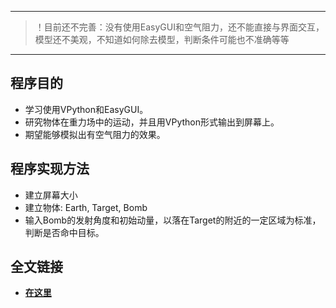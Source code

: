 ------

>！目前还不完善：没有使用EasyGUI和空气阻力，还不能直接与界面交互，模型还不美观，不知道如何除去模型，判断条件可能也不准确等等

------
## 程序目的
- 学习使用VPython和EasyGUI。
- 研究物体在重力场中的运动，并且用VPython形式输出到屏幕上。
- 期望能够模拟出有空气阻力的效果。

## 程序实现方法
- 建立屏幕大小
- 建立物体: Earth, Target, Bomb
- 输入Bomb的发射角度和初始动量，以落在Target的附近的一定区域为标准，判断是否命中目标。

## 全文链接
- [**在这里**](https://www.zybuluo.com/MilCOS/note/326541)
